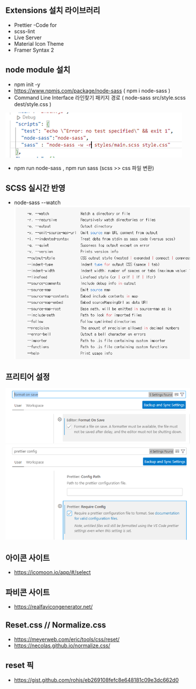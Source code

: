 ## Extensions 설치 라이브러리

- Prettier -Code for
- scss-lint
- Live Server
- Material Icon Theme
- Framer Syntax 2

## node module 설치

- npm init -y
- https://www.npmjs.com/package/node-sass ( npm i node-sass )
- Command Line Interface 라인찾기 패키지 경로 ( node-sass src/style.scss dest/style.css )

![alt text](image-2.png)

- npm run node-sass , npm run sass (scss >> css 파일 변환)

## SCSS 실시간 반영

- node-sass --watch
  ![alt text](image-1.png)

## 프리티어 설정

![alt text](image-3.png)
![alt text](image-4.png)

## 아이콘 사이트

- https://icomoon.io/app/#/select

## 파비콘 사이트

- https://realfavicongenerator.net/

## Reset.css // Normalize.css

- https://meyerweb.com/eric/tools/css/reset/
- https://necolas.github.io/normalize.css/

## reset 픽

- https://gist.github.com/rohjs/eb269108fefc8e648181c09e3dc662d0
